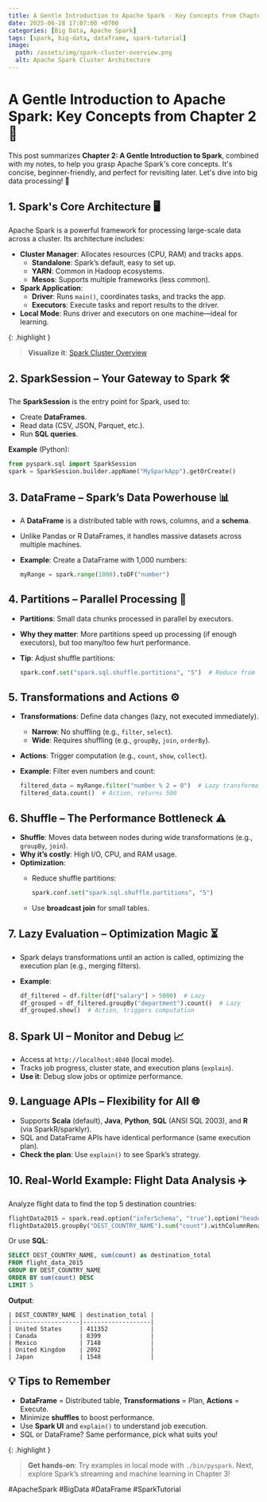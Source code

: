 ```yaml
---
title: A Gentle Introduction to Apache Spark - Key Concepts from Chapter 2
date: 2025-06-28 17:07:00 +0700
categories: [Big Data, Apache Spark]
tags: [spark, big-data, dataframe, spark-tutorial]
image:
  path: /assets/img/spark-cluster-overview.png
  alt: Apache Spark Cluster Architecture
---
```




# A Gentle Introduction to Apache Spark: Key Concepts from Chapter 2 🚀

This post summarizes **Chapter 2: A Gentle Introduction to Spark**, combined with my notes, to help you grasp Apache Spark's core concepts. It's concise, beginner-friendly, and perfect for revisiting later. Let's dive into big data processing! 💾

## 1. Spark's Core Architecture 🖥️
Apache Spark is a powerful framework for processing large-scale data across a cluster. Its architecture includes:

- **Cluster Manager**: Allocates resources (CPU, RAM) and tracks apps.
  - **Standalone**: Spark’s default, easy to set up.
  - **YARN**: Common in Hadoop ecosystems.
  - **Mesos**: Supports multiple frameworks (less common).
- **Spark Application**:
  - **Driver**: Runs `main()`, coordinates tasks, and tracks the app.
  - **Executors**: Execute tasks and report results to the driver.
- **Local Mode**: Runs driver and executors on one machine—ideal for learning.

{: .highlight }
> **Visualize it**: [Spark Cluster Overview](https://spark.apache.org/docs/latest/img/cluster-overview.png)

## 2. SparkSession – Your Gateway to Spark 🛠️
The **SparkSession** is the entry point for Spark, used to:
- Create **DataFrames**.
- Read data (CSV, JSON, Parquet, etc.).
- Run **SQL queries**.

**Example** (Python):
```python
from pyspark.sql import SparkSession
spark = SparkSession.builder.appName("MySparkApp").getOrCreate()
```

## 3. DataFrame – Spark’s Data Powerhouse 📊

- A **DataFrame** is a distributed table with rows, columns, and a **schema**.
- Unlike Pandas or R DataFrames, it handles massive datasets across multiple machines.
- **Example**: Create a DataFrame with 1,000 numbers:
    
    ```python
    myRange = spark.range(1000).toDF("number")
    ```
    

## 4. Partitions – Parallel Processing 🧩

- **Partitions**: Small data chunks processed in parallel by executors.
- **Why they matter**: More partitions speed up processing (if enough executors), but too many/too few hurt performance.
- **Tip**: Adjust shuffle partitions:
    
    ```python
    spark.conf.set("spark.sql.shuffle.partitions", "5")  # Reduce from 200 to 5
    ```
    

## 5. Transformations and Actions ⚙️

- **Transformations**: Define data changes (lazy, not executed immediately).
    - **Narrow**: No shuffling (e.g., `filter`, `select`).
    - **Wide**: Requires shuffling (e.g., `groupBy`, `join`, `orderBy`).
- **Actions**: Trigger computation (e.g., `count`, `show`, `collect`).
- **Example**: Filter even numbers and count:
    
    ```python
    filtered_data = myRange.filter("number % 2 = 0")  # Lazy transformation
    filtered_data.count()  # Action, returns 500
    ```
    

## 6. Shuffle – The Performance Bottleneck ⚠️

- **Shuffle**: Moves data between nodes during wide transformations (e.g., `groupBy`, `join`).
- **Why it’s costly**: High I/O, CPU, and RAM usage.
- **Optimization**:
    - Reduce shuffle partitions:
        
        ```python
        spark.conf.set("spark.sql.shuffle.partitions", "5")
        ```
        
    - Use **broadcast join** for small tables.

## 7. Lazy Evaluation – Optimization Magic ⏳

- Spark delays transformations until an action is called, optimizing the execution plan (e.g., merging filters).
- **Example**:
    
    ```python
    df_filtered = df.filter(df["salary"] > 5000)  # Lazy
    df_grouped = df_filtered.groupBy("department").count()  # Lazy
    df_grouped.show()  # Action, triggers computation
    ```
    

## 8. Spark UI – Monitor and Debug 📈

- Access at `http://localhost:4040` (local mode).
- Tracks job progress, cluster state, and execution plans (`explain`).
- **Use it**: Debug slow jobs or optimize performance.

## 9. Language APIs – Flexibility for All 🌐

- Supports **Scala** (default), **Java**, **Python**, **SQL** (ANSI SQL 2003), and **R** (via SparkR/sparklyr).
- SQL and DataFrame APIs have identical performance (same execution plan).
- **Check the plan**: Use `explain()` to see Spark’s strategy.

## 10. Real-World Example: Flight Data Analysis ✈️

Analyze flight data to find the top 5 destination countries:

```python
flightData2015 = spark.read.option("inferSchema", "true").option("header", "true").csv("/data/flight-data/csv/2015-summary.csv")
flightData2015.groupBy("DEST_COUNTRY_NAME").sum("count").withColumnRenamed("sum(count)", "destination_total").sort(desc("destination_total")).limit(5).show()
```

Or use **SQL**:

```sql
SELECT DEST_COUNTRY_NAME, sum(count) as destination_total
FROM flight_data_2015
GROUP BY DEST_COUNTRY_NAME
ORDER BY sum(count) DESC
LIMIT 5
```

**Output**:

```
| DEST_COUNTRY_NAME | destination_total |
|-------------------|-------------------|
| United States     | 411352            |
| Canada            | 8399              |
| Mexico            | 7148              |
| United Kingdom    | 2092              |
| Japan             | 1548              |
```

## 💡 Tips to Remember

- **DataFrame** = Distributed table, **Transformations** = Plan, **Actions** = Execute.
- Minimize **shuffles** to boost performance.
- Use **Spark UI** and `explain()` to understand job execution.
- SQL or DataFrame? Same performance, pick what suits you!

{: .highlight }

> **Get hands-on**: Try examples in local mode with `./bin/pyspark`. Next, explore Spark’s streaming and machine learning in Chapter 3!

#ApacheSpark #BigData #DataFrame #SparkTutorial  
```
